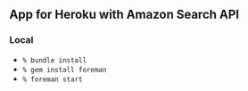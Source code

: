 ## App for Heroku with Amazon Search API

### Local
* <code>% bundle install</code>
* <code>% gem install foreman</code>
* <code>% foreman start</code>

